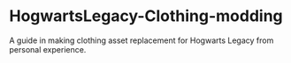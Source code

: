 # HogwartsLegacy-Clothing-modding
A guide in making clothing asset replacement for Hogwarts Legacy from personal experience. 

